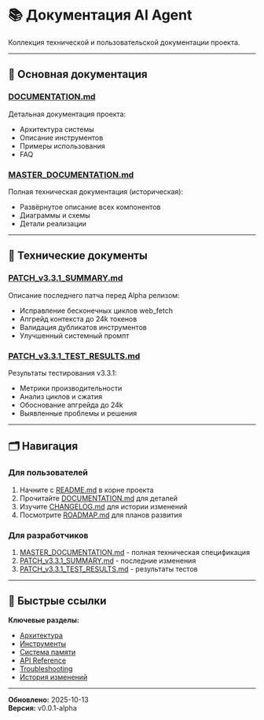 # 📚 Документация AI Agent

Коллекция технической и пользовательской документации проекта.

---

## 📖 Основная документация

### [DOCUMENTATION.md](DOCUMENTATION.md)
Детальная документация проекта:
- Архитектура системы
- Описание инструментов
- Примеры использования
- FAQ

### [MASTER_DOCUMENTATION.md](MASTER_DOCUMENTATION.md)
Полная техническая документация (историческая):
- Развёрнутое описание всех компонентов
- Диаграммы и схемы
- Детали реализации

---

## 🔧 Технические документы

### [PATCH_v3.3.1_SUMMARY.md](PATCH_v3.3.1_SUMMARY.md)
Описание последнего патча перед Alpha релизом:
- Исправление бесконечных циклов web_fetch
- Апгрейд контекста до 24k токенов
- Валидация дубликатов инструментов
- Улучшенный системный промпт

### [PATCH_v3.3.1_TEST_RESULTS.md](PATCH_v3.3.1_TEST_RESULTS.md)
Результаты тестирования v3.3.1:
- Метрики производительности
- Анализ циклов и сжатия
- Обоснование апгрейда до 24k
- Выявленные проблемы и решения

---

## 🗂️ Навигация

### Для пользователей
1. Начните с [README.md](../README.md) в корне проекта
2. Прочитайте [DOCUMENTATION.md](DOCUMENTATION.md) для деталей
3. Изучите [CHANGELOG.md](../CHANGELOG.md) для истории изменений
4. Посмотрите [ROADMAP.md](../ROADMAP.md) для планов развития

### Для разработчиков
1. [MASTER_DOCUMENTATION.md](MASTER_DOCUMENTATION.md) - полная техническая спецификация
2. [PATCH_v3.3.1_SUMMARY.md](PATCH_v3.3.1_SUMMARY.md) - последние изменения
3. [PATCH_v3.3.1_TEST_RESULTS.md](PATCH_v3.3.1_TEST_RESULTS.md) - результаты тестов

---

## 🔗 Быстрые ссылки

**Ключевые разделы:**
- [Архитектура](MASTER_DOCUMENTATION.md#архитектура)
- [Инструменты](MASTER_DOCUMENTATION.md#инструменты)
- [Система памяти](MASTER_DOCUMENTATION.md#система-памяти)
- [API Reference](MASTER_DOCUMENTATION.md#api-reference)
- [Troubleshooting](MASTER_DOCUMENTATION.md#troubleshooting)
- [История изменений](MASTER_DOCUMENTATION.md#история-изменений)

---

**Обновлено:** 2025-10-13  
**Версия:** v0.0.1-alpha
